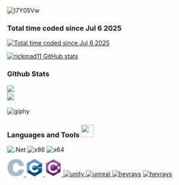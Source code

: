 ![I7Y05Vw](https://github.com/rickmad11/rickmad11/assets/118388835/29d91d24-a9b9-44cc-aee2-f49f8e16172e)

### Total time coded since Jul 6 2025
<a href="https://wakatime.com/@0781623f-44d5-4058-ba2b-c1890c8bc90e"><img src="https://wakatime.com/badge/user/0781623f-44d5-4058-ba2b-c1890c8bc90e.svg?style=for-the-badge" alt="Total time coded since Jul 6 2025" /></a>

[![rickmad11 GitHub stats](https://github-readme-stats.vercel.app/api/wakatime?username=@0781623f-44d5-4058-ba2b-c1890c8bc90e&langs_count=10&theme=dark)](https://wakatime.com/@0781623f-44d5-4058-ba2b-c1890c8bc90e)

### Github Stats
![](https://github-readme-stats.vercel.app/api?username=rickmad11&theme=dark&hide_border=false&include_all_commits=false&count_private=true)<br/>
![](https://github-readme-stats.vercel.app/api/top-langs/?username=rickmad11&theme=dark&hide_border=false&include_all_commits=false&count_private=true&layout=compact)

![giphy](https://github.com/rickmad11/rickmad11/assets/118388835/6e9c5077-7b39-407a-bd2b-fcf4ed67c1ec) 


### Languages and Tools <img src="https://github.com/user-attachments/assets/0095f409-d651-4142-9f18-8e14a03991c6" height="30" width="30" /> 
![.Net](https://img.shields.io/badge/.NET-5C2D91?style=for-the-badge&logo=.net&logoColor=white) ![x86](https://img.shields.io/badge/Assembly%20x86-6d12b3?style=for-the-badge&logo=amd&logoColor=white) ![x64](https://img.shields.io/badge/Assembly%20x64-6d12b3?style=for-the-badge&logo=amd&logoColor=white)

<p align="left"> <a href="https://www.cprogramming.com/" target="_blank" rel="noreferrer"> <img src="https://raw.githubusercontent.com/devicons/devicon/master/icons/c/c-original.svg" alt="c" width="40" height="40"/> </a> <a href="https://cppreference.com/" target="_blank" rel="noreferrer"> <img src="https://raw.githubusercontent.com/devicons/devicon/master/icons/cplusplus/cplusplus-original.svg" alt="cplusplus" width="40" height="40"/> </a> <a href="https://learn.microsoft.com/en-us/dotnet/csharp/tour-of-csharp/" target="_blank" rel="noreferrer"> <img src="https://raw.githubusercontent.com/devicons/devicon/master/icons/csharp/csharp-original.svg" alt="csharp" width="40" height="40"/> </a> <a href="https://unity.com/" target="_blank" rel="noreferrer"> <img src="https://www.vectorlogo.zone/logos/unity3d/unity3d-icon.svg" alt="unity" width="40" height="40"/> </a> <a href="https://unrealengine.com/" target="_blank" rel="noreferrer"> <img src="https://raw.githubusercontent.com/kenangundogan/fontisto/036b7eca71aab1bef8e6a0518f7329f13ed62f6b/icons/svg/brand/unreal-engine.svg" alt="unreal" width="40" height="40"/>
<a href="https://hex-rays.com/ida-pro" target="_blank" rel="noreferrer"> <img src="https://github.com/user-attachments/assets/f30adbfa-4cb0-4556-896f-13190a25b7b1" alt="heyrays" width="40" height="40"/></a> 
<a href="https://x64dbg.com/" target="_blank" rel="noreferrer"> <img src="https://github.com/user-attachments/assets/02dd2069-9c57-41b0-8fab-c4f619e3f595" alt="heyrays" width="40" height="40"/></a> </p>

